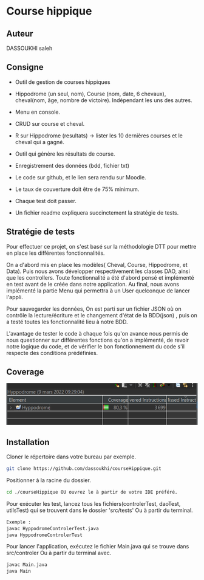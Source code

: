 # Course hippique
## Auteur
DASSOUKHI saleh
## Consigne

- Outil de gestion de courses hippiques


- Hippodrome (un seul, nom), Course (nom, date, 6 chevaux), cheval(nom, âge, nombre de victoire). Indépendant les uns des autres.

- Menu en console.

- CRUD sur course et cheval.

- R sur Hippodrome (resultats) -> lister les 10 dernières courses et le cheval qui a gagné.

- Outil qui génère les résultats de course.

- Enregistrement des données (bdd, fichier txt)

- Le code sur github, et le lien sera rendu sur Moodle.

- Le taux de couverture doit être de 75% minimum.

- Chaque test doit passer.

- Un fichier readme expliquera succinctement la stratégie de tests.

## Stratégie de tests
Pour effectuer ce projet, on s'est basé sur la méthodologie DTT pour mettre en place les différentes fonctionnalités. 

On a d'abord mis en place les modèles( Cheval, Course, Hippodrome, et Data). Puis nous avons développer respectivement les classes DAO, ainsi que les controllers. Toute fonctionnalité a été d'abord pensé et implémenté en test avant de le créée dans notre application. Au final, nous avons implémenté la partie Menu qui permettra à un User quelconque de lancer l'appli.

Pour sauvegarder les données, On est parti sur un fichier JSON où on contrôle la lecture/écriture et le changement d'état de la BDD(json) , puis on a testé toutes les fonctionnalité lieu à notre BDD.

L'avantage de tester le code à chaque fois qu'on avance nous permis de nous questionner sur différentes fonctions qu'on a implémenté, de revoir notre logique du code, et de vérifier le bon fonctionnement du code s'il respecte des conditions prédéfinies.

## Coverage
![image description](https://github.com/dassoukhi/courseHippique/blob/master/coverage.PNG)
## Installation
Cloner le répertoire dans votre bureau par exemple.

```bash
git clone https://github.com/dassoukhi/courseHippique.git
```
Positionner à la racine du dossier.

```bash
cd ./courseHippique OU ouvrez le à partir de votre IDE préféré.
```
Pour exécuter les test, lancez tous les fichiers(controlerTest, daoTest, utilsTest) qui se trouvent dans le dossier 'src/tests' Ou à partir du terminal.

```bash
Exemple :
javac HyppodromeControlerTest.java
java HyppodromeControlerTest
```

Pour lancer l'application, exécutez le fichier Main.java qui se trouve dans src/controler Ou à partir du terminal avec.

```bash
javac Main.java
java Main
```
